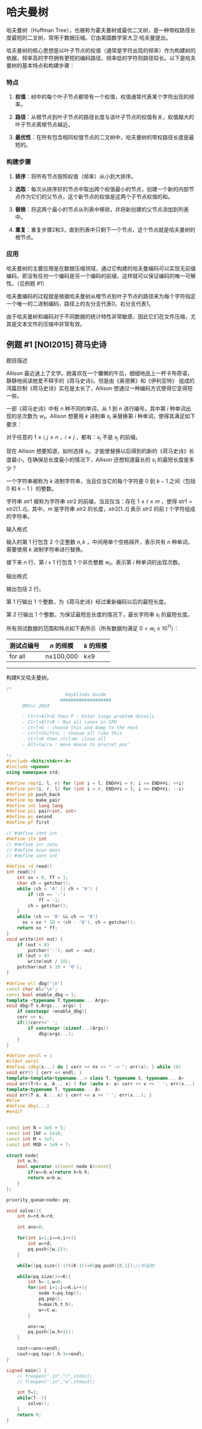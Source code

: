 # 哈夫曼树

哈夫曼树（Huffman Tree），也被称为霍夫曼树或最优二叉树，是一种带权路径长度最短的二叉树，常用于数据压缩。它由美国数学家大卫·哈夫曼提出。

哈夫曼树的核心思想是以叶子节点的权值（通常是字符出现的频率）作为构建树的依据，频率高的字符拥有更短的编码路径，频率低的字符则路径较长。以下是哈夫曼树的基本特点和构建步骤：

### 特点

1. **权值**：树中的每个叶子节点都带有一个权值，权值通常代表某个字符出现的频率。

2. **路径**：从根节点到叶子节点的路径长度与该叶子节点的权值有关，权值越大的叶子节点离根节点越近。

3. **最优性**：在所有包含相同权值节点的二叉树中，哈夫曼树的带权路径长度是最短的。

### 构建步骤

1. **排序**：将所有节点按照权值（频率）从小到大排序。

2. **选取**：每次从排序好的节点中取出两个权值最小的节点，创建一个新的内部节点作为它们的父节点，这个新节点的权值是这两个子节点权值的和。

3. **替换**：将这两个最小的节点从列表中移除，并将新创建的父节点添加到列表中。

4. **重复**：重复步骤2和3，直到列表中只剩下一个节点，这个节点就是哈夫曼树的根节点。

### 应用

哈夫曼树的主要应用是在数据压缩领域，通过它构建的哈夫曼编码可以实现无前缀编码，即没有任何一个编码是另一个编码的前缀，这样就可以保证编码的唯一可解性。（见例题 #1）

哈夫曼编码的过程就是根据哈夫曼树从根节点到叶子节点的路径来为每个字符指定一个唯一的二进制编码，路径上的左分支代表0，右分支代表1。

由于哈夫曼树和编码对于不同数据的统计特性非常敏感，因此它们在文件压缩，尤其是文本文件的压缩中非常有效。

## 例题 #1 [NOI2015] 荷马史诗

题目描述

Allison 最近迷上了文学。她喜欢在一个慵懒的午后，细细地品上一杯卡布奇诺，静静地阅读她爱不释手的《荷马史诗》。但是由《奥德赛》和《伊利亚特》 组成的鸿篇巨制《荷马史诗》实在是太长了，Allison 想通过一种编码方式使得它变得短一些。

一部《荷马史诗》中有 $n$ 种不同的单词，从 $1$ 到 $n$ 进行编号。其中第 $i$ 种单词出现的总次数为 $w_i$。Allison 想要用 $k$ 进制串 $s_i$ 来替换第 $i$ 种单词，使得其满足如下要求：

对于任意的 $1\leq i, j\leq n$ ，$i\ne j$ ，都有：$s_i$ 不是 $s_j$ 的前缀。

现在 Allison 想要知道，如何选择 $s_i$，才能使替换以后得到的新的《荷马史诗》长度最小。在确保总长度最小的情况下，Allison 还想知道最长的 $s_i$ 的最短长度是多少？

一个字符串被称为 $k$ 进制字符串，当且仅当它的每个字符是 $0$ 到 $k-1$ 之间（包括 $0$ 和 $k-1$ ）的整数。

字符串 $str1$ 被称为字符串 $str2$ 的前缀，当且仅当：存在 $1 \leq t\leq m$ ，使得 $str1 = str2[1..t]$。其中，$m$ 是字符串 $str2$ 的长度，$str2[1..t]$ 表示 $str2$ 的前 $t$ 个字符组成的字符串。

输入格式

输入的第 $1$ 行包含 $2$ 个正整数 $n, k$ ，中间用单个空格隔开，表示共有 $n$ 种单词，需要使用 $k$ 进制字符串进行替换。

接下来 $n$ 行，第 $i + 1$ 行包含 $1$ 个非负整数 $w_i$，表示第 $i$ 种单词的出现次数。

输出格式

输出包括 $2$ 行。

第 $1$ 行输出 $1$ 个整数，为《荷马史诗》经过重新编码以后的最短长度。

第 $2$ 行输出 $1$ 个整数，为保证最短总长度的情况下，最长字符串 $s_i$ 的最短长度。

所有测试数据的范围和特点如下表所示（所有数据均满足 $0 < w_i \leq 10^{11}$）：

|测试点编号|$n$ 的规模|$k$ 的规模|
|-|-|-|
|for all|n≤100,000|k≤9|

---

构建K叉哈夫曼树。

```C++
/*                                                                                
                      Keyblinds Guide
     				###################
      @Ntsc 2024

      - Ctrl+Alt+G then P : Enter luogu problem details
      - Ctrl+Alt+B : Run all cases in CPH
      - ctrl+D : choose this and dump to the next
      - ctrl+Shift+L : choose all like this
      - ctrl+K then ctrl+W: close all
      - Alt+la/ra : move mouse to pre/nxt pos'
	  
*/
#include <bits/stdc++.h>
#include <queue>
using namespace std;

#define rep(i, l, r) for (int i = l, END##i = r; i <= END##i; ++i)
#define per(i, r, l) for (int i = r, END##i = l; i >= END##i; --i)
#define pb push_back
#define mp make_pair
#define int long long
#define pii pair<int, int>
#define ps second
#define pf first

// #define innt int
#define itn int
// #define inr intw
// #define mian main
// #define iont int

#define rd read()
int read(){
    int xx = 0, ff = 1;
    char ch = getchar();
    while (ch < '0' || ch > '9') {
		if (ch == '-')
			ff = -1;
		ch = getchar();
    }
    while (ch >= '0' && ch <= '9')
      xx = xx * 10 + (ch - '0'), ch = getchar();
    return xx * ff;
}
void write(int out) {
	if (out < 0)
		putchar('-'), out = -out;
	if (out > 9)
		write(out / 10);
	putchar(out % 10 + '0');
}

#define ell dbg('\n')
const char el='\n';
const bool enable_dbg = 1;
template <typename T,typename... Args>
void dbg(T s,Args... args) {
	if constexpr (enable_dbg){
    cerr << s;
    if(1)cerr<<' ';
		if constexpr (sizeof...(Args))
			dbg(args...);
	}
}

#define zerol = 1
#ifdef zerol
#define cdbg(x...) do { cerr << #x << " -> "; err(x); } while (0)
void err() { cerr << endl; }
template<template<typename...> class T, typename t, typename... A>
void err(T<t> a, A... x) { for (auto v: a) cerr << v << ' '; err(x...); }
template<typename T, typename... A>
void err(T a, A... x) { cerr << a << ' '; err(x...); }
#else
#define dbg(...)
#endif


const int N = 3e5 + 5;
const int INF = 1e18;
const int M = 1e7;
const int MOD = 1e9 + 7;

struct node{
    int w,h;
    bool operator <(const node b)const{
        if(w==b.w)return h>b.h;
        return w>b.w;
    }
};

priority_queue<node> pq;

void solve(){
    int n=rd,K=rd;

    int ans=0;

    for(int i=1;i<=n;i++){
        int w=rd;
        pq.push({w,1});
    }

    while((pq.size()-1)%(K-1)!=0)pq.push({0,1});//补全树

    while(pq.size()>=K){
        int h=-1,w=0;
        for(int i=1;i<=K;i++){
            node t=pq.top();
            pq.pop();
            h=max(h,t.h);
            w+=t.w;
        }

        ans+=w;
        pq.push({w,h+1});
    }

    cout<<ans<<endl;
    cout<<pq.top().h-1<<endl;
}

signed main() {
    // freopen(".in","r",stdin);
    // freopen(".in","w",stdout);

    int T=1;
    while(T--){
    	solve();
    }
    return 0;
}
```


